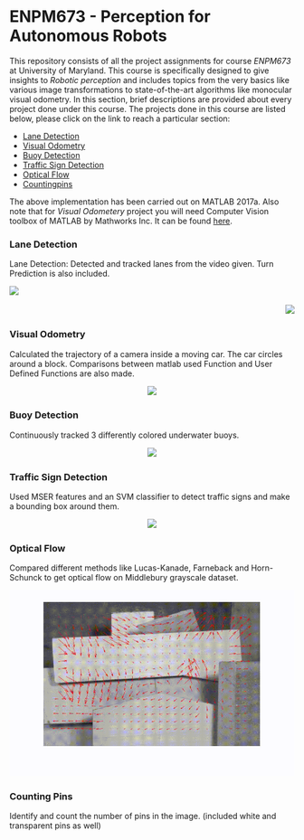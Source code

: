 # ENPM673 - Perception for Autonomous Robots

This repository consists of all the project assignments for course *ENPM673* at University of Maryland. This course is specifically designed to give insights to *Robotic perception* and includes topics from the very basics like various image transformations to state-of-the-art algorithms like monocular visual odometry. In this section, brief descriptions are provided about every project done under this course. The projects done in this course are listed below, please click on the link to reach a particular section:

  * [Lane Detection](https://github.com/anirudhtopiwala/ENPM-673-Perception-for-Autonomous-Robots#lane-detection )
  * [Visual Odometry](https://github.com/anirudhtopiwala/ENPM-673-Perception-for-Autonomous-Robots#visual-odometry)
  * [Buoy Detection](https://github.com/anirudhtopiwala/ENPM-673-Perception-for-Autonomous-Robots#buoy-detection)
  * [Traffic Sign Detection](https://github.com/anirudhtopiwala/ENPM-673-Perception-for-Autonomous-Robots#traffic-sign-detection)
  * [Optical Flow](https://github.com/anirudhtopiwala/ENPM-673-Perception-for-Autonomous-Robots#optical-flow)
  * [Countingpins](https://github.com/anirudhtopiwala/ENPM-673-Perception-for-Autonomous-Robots#counting-pins)

The above implementation has been carried out on MATLAB 2017a. Also note that for *Visual Odometery* project you will need Computer Vision toolbox of MATLAB by Mathworks Inc. It can be found [here](https://www.mathworks.com/products/computer-vision/apps.html).

### Lane Detection

Lane Detection: Detected and tracked lanes from the video given. Turn Prediction is also included.

<p align="left">
<img src="https://github.com/anirudhtopiwala/ENPM-673-Perception-for-Autonomous-Robots/blob/master/LaneDetection/Output/challengevideo.gif">
</p>
<p align="right">
<img src="https://github.com/anirudhtopiwala/ENPM-673-Perception-for-Autonomous-Robots/blob/master/VisualOdometry/OutPut/Visual%20Odometry.gif">
</p>

### Visual Odometry

Calculated the trajectory of a camera inside a moving car. The car circles around a block. Comparisons between matlab used Function and User Defined Functions are also made.

<p align="center">
<img src="https://github.com/anirudhtopiwala/ENPM-673-Perception-for-Autonomous-Robots/blob/master/LaneDetection/Output/challengevideo.gif">
</p>

### Buoy Detection

Continuously tracked 3 differently colored underwater buoys.

<p align="center">
<img src="https://github.com/anirudhtopiwala/ENPM-673-Perception-for-Autonomous-Robots/blob/master/Buoy%20Detection%20and%20ColorSegmentation/Output/Part3/Final.gif">
</p>

### Traffic Sign Detection

 Used MSER features and an SVM classifier to detect traffic signs and make a bounding box around them.

<p align="center">
<img src="https://github.com/anirudhtopiwala/ENPM-673-Perception-for-Autonomous-Robots/blob/master/Traffic_Sign_Detection/Output/Traffic_Sign_Detection.gif">
</p>

### Optical Flow

Compared different methods like Lucas-Kanade, Farneback and Horn-Schunck to get optical flow on Middlebury grayscale dataset.

<p align="center">
<img src="https://github.com/anirudhtopiwala/ENPM-673-Perception-for-Autonomous-Robots/blob/master/Optical%20Flow/Output/Wooden_LK.gif">
</p>

### Counting Pins

Identify and count the number of pins in the image. (included white and transparent pins as well)



